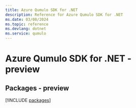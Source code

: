 ```yaml
---
title: Azure Qumulo SDK for .NET
description: Reference for Azure Qumulo SDK for .NET
ms.date: 03/08/2024
ms.topic: reference
ms.devlang: dotnet
ms.service: qumulo
---
```

# Azure Qumulo SDK for .NET - preview
## Packages - preview
[!INCLUDE [packages](qumulo-index.md)]